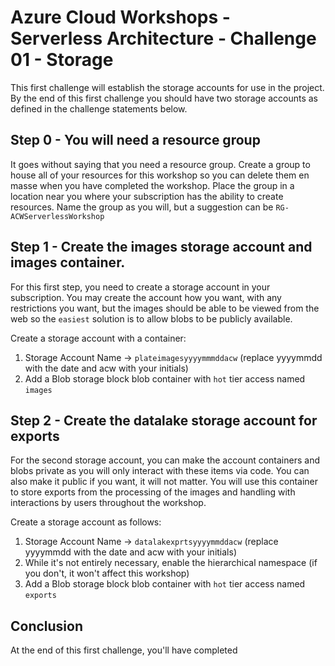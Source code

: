 # Azure Cloud Workshops - Serverless Architecture - Challenge 01 - Storage

This first challenge will establish the storage accounts for use in the project.  By the end of this first challenge you should have two storage accounts as defined in the challenge statements below.

## Step 0 - You will need a resource group

It goes without saying that you need a resource group. Create a group to house all of your resources for this workshop so you can delete them en masse when you have completed the workshop.  Place the group in a location near you where your subscription has the ability to create resources.  Name the group as you will, but a suggestion can be `RG-ACWServerlessWorkshop`

## Step 1 - Create the images storage account and images container.

For this first step, you need to create a storage account in your subscription.  You may create the account how you want, with any restrictions you want, but the images should be able to be viewed from the web so the `easiest` solution is to allow blobs to be publicly available.

Create a storage account with a container:

1. Storage Account Name -> `plateimagesyyyymmmddacw` (replace yyyymmdd with the date and acw with your initials)
1. Add a Blob storage block blob container with `hot` tier access named `images`

## Step 2 - Create the datalake storage account for exports

For the second storage account, you can make the account containers and blobs private as you will only interact with these items via code. You can also make it public if you want, it will not matter. You will use this container to store exports from the processing of the images and handling with interactions by users throughout the workshop.

Create a storage account as follows:

1. Storage Account Name -> `datalakexprtsyyyymmddacw` (replace yyyymmdd with the date and acw with your initials)
1. While it's not entirely necessary, enable the hierarchical namespace (if you don't, it won't affect this workshop)
1. Add a Blob storage block blob container with `hot` tier access named `exports`

## Conclusion

At the end of this first challenge, you'll have completed 